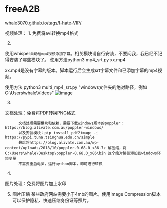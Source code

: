 # freeA2B
[whale3070.github.io/tags/I-hate-VIP/](https://whale3070.github.io/tags/I-hate-VIP/)

视频处理： 1. 免费将avi转换mp4格式 

2.
使用whisper`自动给mp4视频添加字幕`。相关模块请自行安装，不要问我，我已经不记得安装了哪些模块了。
使用方法python3 mp4_srt.py xx.mp4

xx.mp4是没有字幕的版本。脚本运行后会生成srt字幕文件和已添加字幕的mp4视频。

使用方法
python3 multi_mp4_srt.py "windows文件夹的绝对路径，例如C:\Users\whale\Videos"
![image](https://github.com/whale3070/freeA2B/assets/29242426/4b8ad688-8b64-4003-911f-7851067c7bee)

3. 
文档处理：免费将PDF转换PNG格式 
```
      文档处理需要模块和依赖，需要下载windows版本的poppler：https://blog.alivate.com.au/poppler-windows/
      以及安装模块：pip install pdf2image -i https://pypi.tuna.tsinghua.edu.cn/simple
      最后将https://blog.alivate.com.au/wp-content/uploads/2018/10/poppler-0.68.0_x86.7z 解压缩，将 C:\Users\whale\Desktop\poppler-0.68.0_x86\bin 这个绝对路径添加到windows环境变量
      不需要重启电脑，运行python脚本，即可进行转换
```

4. 
图片处理：免费将图片加上水印

5. 图片压缩
   某些政府网站需要小于4mb的图片。使用Image Compression脚本可以保护隐私、快速压缩身份证等照片。
